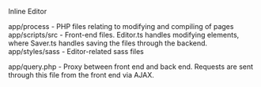 Inline Editor

app/process - PHP files relating to modifying and compiling of pages
app/scripts/src - Front-end files. Editor.ts handles modifying elements, where Saver.ts handles saving the files through the backend.
app/styles/sass - Editor-related sass files

app/query.php - Proxy between front end and back end. Requests are sent through this file from the front end via AJAX.